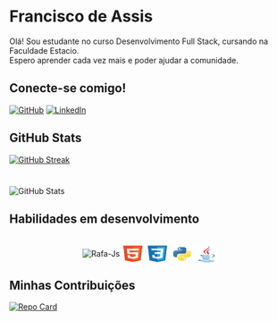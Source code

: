 
# Francisco de Assis
Olá!
Sou estudante no curso Desenvolvimento Full Stack, cursando na Faculdade Estacio. \
Espero aprender cada vez mais e poder ajudar a comunidade.


## Conecte-se comigo!
[![GitHub](https://img.shields.io/badge/GitHub-000?style=for-the-badge&logo=GitHub&logoColor=0E76A8)](https://github.com/ChicoFullStack)
[![LinkedIn](https://img.shields.io/badge/LinkedIn-000?style=for-the-badge&logo=linkedin&logoColor=0E76A8)](https://www.linkedin.com/in/francisco-assis-a8206497/)



## GitHub Stats
[![GitHub Streak](https://streak-stats.demolab.com/?user=ChicoFullstack&theme=bear&background=000&border=30A3DC&dates=FFF)](https://git.io/streak-stats)

#
![GitHub Stats](https://github-readme-stats.vercel.app/api?username=ChicoFullstack&theme=bear&background=000&border=30A3DC&dates=FFF)

## Habilidades em desenvolvimento
<div style="display: inline_block" align="center"><br>     
  <img align="center" alt="Rafa-Js" height="30" width="40" src="https://cdn.jsdelivr.net/gh/devicons/devicon/icons/kotlin/kotlin-original.svg">    
  <img align="center" alt="Rafa-HTML" height="30" width="40" src="https://raw.githubusercontent.com/devicons/devicon/master/icons/html5/html5-original.svg">
  <img align="center" alt="Rafa-CSS" height="30" width="40" src="https://raw.githubusercontent.com/devicons/devicon/master/icons/css3/css3-original.svg">
  <img align="center" alt="Rafa-Python" height="30" width="40" src="https://raw.githubusercontent.com/devicons/devicon/master/icons/python/python-original.svg">
  <img align="center" alt="Rafa-Csharp" height="30" width="40" src="https://raw.githubusercontent.com/devicons/devicon/master/icons/java/java-original.svg">
</div>

## Minhas Contribuições
[![Repo Card](https://github-readme-stats.vercel.app/api/pin/?username=ChicoFullStack&repo=dio-lab-open-source&bg_color=000&border_color=30A3DC&show_icons=true&icon_color=30A3DC&title_color=E94D5F&text_color=FFF)](https://github.com/ChicoFullStack/dio-lab-open-source)


